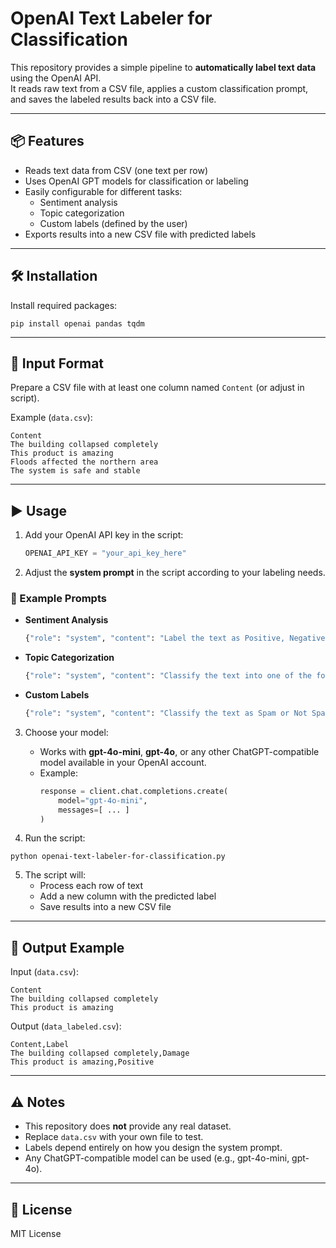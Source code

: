 # OpenAI Text Labeler for Classification

This repository provides a simple pipeline to **automatically label text data** using the OpenAI API.  
It reads raw text from a CSV file, applies a custom classification prompt, and saves the labeled results back into a CSV file.  

---

## 📦 Features
- Reads text data from CSV (one text per row)  
- Uses OpenAI GPT models for classification or labeling  
- Easily configurable for different tasks:  
  - Sentiment analysis  
  - Topic categorization  
  - Custom labels (defined by the user)  
- Exports results into a new CSV file with predicted labels  

---

## 🛠️ Installation

Install required packages:
```
pip install openai pandas tqdm
```

---

## 📂 Input Format

Prepare a CSV file with at least one column named `Content` (or adjust in script).  

Example (`data.csv`):
```
Content
The building collapsed completely
This product is amazing
Floods affected the northern area
The system is safe and stable
```

---

## ▶️ Usage

1. Add your OpenAI API key in the script:
   ```python
   OPENAI_API_KEY = "your_api_key_here"
   ```

2. Adjust the **system prompt** in the script according to your labeling needs.  

### 🔑 Example Prompts
- **Sentiment Analysis**
  ```python
  {"role": "system", "content": "Label the text as Positive, Negative, or Neutral sentiment."}
  ```

- **Topic Categorization**
  ```python
  {"role": "system", "content": "Classify the text into one of the following topics: Technology, Health, Sports, Politics."}
  ```

- **Custom Labels**
  ```python
  {"role": "system", "content": "Classify the text as Spam or Not Spam."}
  ```

3. Choose your model:
   - Works with **gpt-4o-mini**, **gpt-4o**, or any other ChatGPT-compatible model available in your OpenAI account.
   - Example:
     ```python
     response = client.chat.completions.create(
         model="gpt-4o-mini",
         messages=[ ... ]
     )
     ```

4. Run the script:
```
python openai-text-labeler-for-classification.py
```

5. The script will:
   - Process each row of text  
   - Add a new column with the predicted label  
   - Save results into a new CSV file  

---

## 📂 Output Example

Input (`data.csv`):
```
Content
The building collapsed completely
This product is amazing
```

Output (`data_labeled.csv`):
```
Content,Label
The building collapsed completely,Damage
This product is amazing,Positive
```

---

## ⚠️ Notes
- This repository does **not** provide any real dataset.  
- Replace `data.csv` with your own file to test.  
- Labels depend entirely on how you design the system prompt.  
- Any ChatGPT-compatible model can be used (e.g., gpt-4o-mini, gpt-4o).  

---

## 📜 License
MIT License
